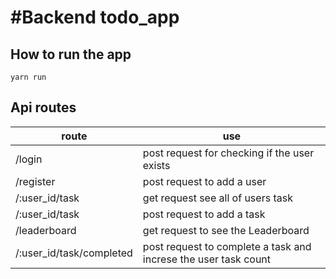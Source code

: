 #Backend todo_app
==============

## How to run the app

`yarn run`

## Api routes
| route | use |
|-----|---------|
| /login | post request for checking if the user exists |
| /register | post request to add a user |
| /:user_id/task | get request see all of users task |
| /:user_id/task | post request to add a task |
| /leaderboard | get request to see the Leaderboard |
| /:user_id/task/completed | post request to complete a task and increse the user task count |
